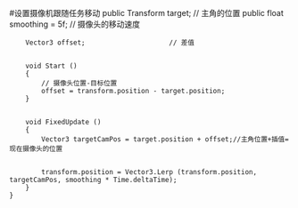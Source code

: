 #设置摄像机跟随任务移动
    public Transform target;            // 主角的位置
        public float smoothing = 5f;        // 摄像头的移动速度


        Vector3 offset;                     // 差值


        void Start ()
        {
            // 摄像头位置-目标位置
            offset = transform.position - target.position;
        }


        void FixedUpdate ()
        {
            Vector3 targetCamPos = target.position + offset;//主角位置+插值=现在摄像头的位置

           
            transform.position = Vector3.Lerp (transform.position, targetCamPos, smoothing * Time.deltaTime);
        }
    }